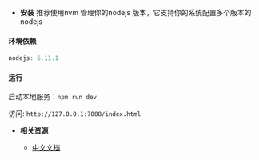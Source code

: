 
* **安装**
推荐使用nvm 管理你的nodejs 版本，它支持你的系统配置多个版本的nodejs

#### 环境依赖
```javascript
nodejs: 6.11.1
```

#### 运行
启动本地服务：`npm run dev`

访问: `http://127.0.0.1:7008/index.html`



* **相关资源**

	+ [中文文档][1]


[1]: https://developers.google.com/web/fundamentals/codelabs/your-first-pwapp/
